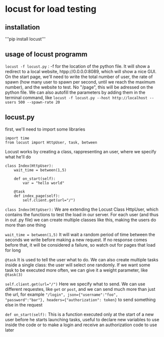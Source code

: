 # locust for load testing

## installation
'''pip install locust'''

## usage of locust programm
```locust -f locust.py``` : -f for the location of the python file.
It will show a redirect to a local website, htpp://0.0.0.0:8089, which will show a nice GUI.
On the start page, we'll need to write the total number of user, the rate of spawn (how many user to spawn per second, until we reach the maximum number), and the website to test. No "/page", this will be adressed on the python file.
We can also autofill the parameters by adding them in the terminal command, like ```locust -f locust.py --host http://localhost --users 500 --spawn-rate 20```

## locust.py
first, we'll need to import some libraries
``` 
import time
from locust import HttpUser, task, between 
```
Locust works by creating a class, rappresenting an user, where we specify what he'll do
```
class Index(HttpUser):
    wait_time = between(1,5)

    def on_start(self):
        var = "hello world"

    @task
    def index_page(self):
        self.client.get(url="/")
```

```class Index(HttpUser):```
We are extending the Locust Class HttpUser, which contains the functions to test the load in our server. For each user (and thus in out .py file) we can create multiple classes like this, making the users do more than one thing

```wait_time = between(1,5)``` 
It will wait a random period of time between the seconds we write before making a new request. If no response comes before that, it will be considered a failure, so watch out for pages that load for long

```@task``` 
It is used to tell the user what to do. We can also create multiple tasks inside a single class: the user will select one randomly. If we want some task to be executed more often, we can give it a weight parameter, like ```@task(3)```

```self.client.get(url="/")```
Here we specify what to send. We can use different requestes, like ```get``` or ```post```, and we can send much more than just the url, for example ```"/login", json={"username":"foo", "password":"bar"}, headers={"authorization": token}``` to send something else in the request

```def on_start(self):```
This is a function executed only at the start of a new user before he starts launching tasks, useful to declare new variables to use inside the code or to make a login and receive an authorization code to use later





